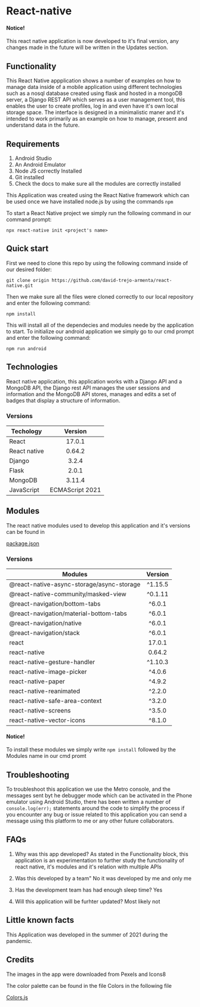 # React-native
#### Notice!
This react native application is now developed to it's final version, any changes made in the future will be written in the Updates section.

## Functionality

This React Native appplication shows a number of examples on how to manage data inside of a mobile application using different technologies such as a nosql database created using flask and hosted in a mongoDB server, a Django REST API which serves as a user management tool, this enables the user to create profiles, log in and even have it's own local storage space. The interface is designed in a minimalistic maner and it's intended to work primarily as an example on how to manage, present and understand data in the future. 

## Requirements
1. Android Studio
2. An Android Emulator
3. Node JS correctly Installed
4. Git installed
5. Check the docs to make sure all the modules are correctly installed

This Application was created using the React Native framework which can be used once we have installed node.js by using the commands `npm`

To start a React Native project we simply run the following command in our command prompt:

`npx react-native init <project's name>`


## Quick start
First we need to clone this repo by using the following command inside of our desired folder:

`git clone origin https://github.com/david-trejo-armenta/react-native.git`

Then we make sure all the files were cloned correctly to our local repository and enter the following command:

`npm install`

This will install all of the dependecies and modules neede by the application to start.
To initialize our android application we simply go to our cmd prompt and enter the following command:


`npm run android`

## Technologies

React native application, this application works with a Django API and a MongoDB API, the Django rest API manages the user sessions and information 
and the MongoDB API stores, manages and edits a set of badges that display a structure of information.

### Versions

|   Techology   |    Version    |
| ------------- |:-------------:|
|    React      |    17.0.1     |
| React native  |    0.64.2     | 
|    Django     |    3.2.4      |
|     Flask     |    2.0.1      |
|    MongoDB    |   3.11.4      |
|  JavaScript   |ECMAScript 2021|

## Modules

The react native modules used to develop this application and it's versions can be found in 

[package.json](./package.json)

### Versions

| Modules                                        | Version      |
| ---------------------------------------------- |:-------------:|
|  @react-native-async-storage/async-storage     |   ^1.15.5     |
|  @react-native-community/masked-view           |   ^0.1.11     |
|  @react-navigation/bottom-tabs                 |   ^6.0.1      |
|  @react-navigation/material-bottom-tabs        |   ^6.0.1      |
|  @react-navigation/native                      |   ^6.0.1      |
|  @react-navigation/stack                       |   ^6.0.1      |
|  react                                         |   17.0.1      |
|  react-native                                  |   0.64.2      |
|  react-native-gesture-handler                  |   ^1.10.3     |
|  react-native-image-picker                     |   ^4.0.6      |
|  react-native-paper                            |   ^4.9.2      |
|  react-native-reanimated                       |   ^2.2.0      |
|  react-native-safe-area-context                |   ^3.2.0      |
|  react-native-screens                          |   ^3.5.0      |
|  react-native-vector-icons                     |   ^8.1.0      |

#### Notice!

To install these modules we simply write `npm install` followed by the Modules name in our cmd promt

## Troubleshooting

To troubleshoot this application we use the Metro console, and the messages sent byt he debugger mode which can be activated in the Phone emulator using Android Studio,
there has been written a number of `console.log(err);` statements around the code to simplify the process if you encounter any bug or issue related to this application you can send a message using this platform to me or any other future collaborators.

## FAQs

1. Why was this app developed? 
As stated in the Functionality block, this application is an experimentation to further study the functionality of react native, it's modules and it's relation with multiple APIs

2. Was this developed by a team"
No it was developed by me and only me

3. Has the development team has had enough sleep time?
Yes

4. Will this application will be furhter updated?
Most likely not

## Little known facts

This Application was developed in the summer of 2021 during the pandemic.

## Credits

The images in the app were downloaded from Pexels and Icons8

The color palette can be found in the file Colors in the following file

[Colors.js](./src/res/Colors.js)

